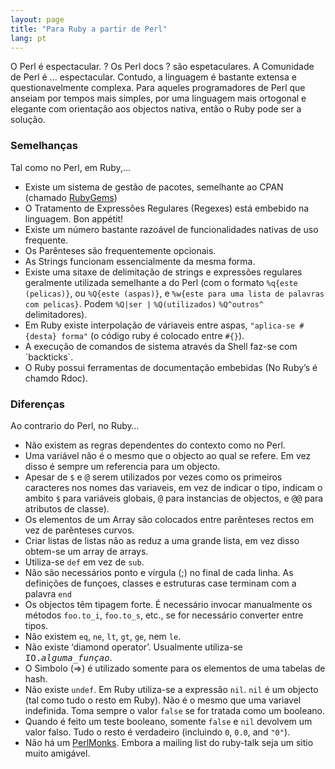 ```yaml
---
layout: page
title: "Para Ruby a partir de Perl"
lang: pt
---
```


O Perl é espectacular. ? Os Perl docs ? são espetaculares. A Comunidade
de Perl é ... espectacular. Contudo, a linguagem é bastante extensa e
questionavelmente complexa. Para aqueles programadores de Perl que
anseiam por tempos mais simples, por uma linguagem mais ortogonal e
elegante com orientação aos objectos nativa, então o Ruby pode ser a
solução.

### Semelhanças

Tal como no Perl, em Ruby,...

* Existe um sistema de gestão de pacotes, semelhante ao CPAN (chamado
  [RubyGems][1])
* O Tratamento de Expressões Regulares (Regexes) está embebido na
  linguagem. Bon appétit!
* Existe um número bastante razoável de funcionalidades nativas de uso
  frequente.
* Os Parênteses são frequentemente opcionais.
* As Strings funcionam essencialmente da mesma forma.
* Existe uma sitaxe de delimitação de strings e expressões regulares
  geralmente utilizada semelhante a do Perl (com o formato `%q{este
  (pelicas)}`, ou `%Q{este (aspas)}`, e `%w{este para uma lista de
  palavras com pelicas}`. Podem `%Q|ser |` `%Q(utilizados)` `%Q^outros^`
  delimitadores).
* Em Ruby existe interpolação de váriaveis entre aspas, `"aplica-se
  #{desta} forma"` (o código ruby é colocado entre `#{}`).
* A execução de comandos de sistema através da Shell faz-se com
  \`backticks\`.
* O Ruby possui ferramentas de documentação embebidas (No Ruby’s é
  chamdo Rdoc).

### Diferenças

Ao contrario do Perl, no Ruby…

* Não existem as regras dependentes do contexto como no Perl.
* Uma variável não é o mesmo que o objecto ao qual se refere. Em vez
  disso é sempre um referencia para um objecto.
* Apesar de `$` e <tt>@</tt> serem utilizados por vezes como os
  primeiros caracteres nos nomes das variaveis, em vez de indicar o
  tipo, indicam o ambito `$` para variáveis globais, <tt>@</tt> para
  instancias de objectos, e <tt>@@</tt> para atributos de classe).
* Os elementos de um Array são colocados entre parênteses rectos em vez
  de parênteses curvos.
* Criar listas de listas não as reduz a uma grande lista, em vez disso
  obtem-se um array de arrays.
* Utiliza-se `def` em vez de `sub`.
* Não são necessários ponto e vírgula (;) no final de cada linha. As
  definições de funçoes, classes e estruturas case terminam com a
  palavra `end`
* Os objectos têm tipagem forte. É necessário invocar manualmente os
  métodos `foo.to_i`, `foo.to_s`, etc., se for necessário converter
  entre tipos.
* Não existem `eq`, `ne`, `lt`, `gt`, `ge`, nem `le`.
* Não existe ‘diamond operator’. Usualmente utiliza-se
  <tt>IO.*alguma\_funçao*</tt>.
* O Simbolo (=&gt;) é utilizado somente para os elementos de uma tabelas
  de hash.
* Não existe `undef`. Em Ruby utiliza-se a expressão `nil`. `nil` é um
  objecto (tal como tudo o resto em Ruby). Não é o mesmo que uma
  variavel indefinida. Toma sempre o valor `false` se for tratada como
  um booleano.
* Quando é feito um teste booleano, somente `false` e `nil` devolvem um
  valor falso. Tudo o resto é verdadeiro (incluindo `0`, `0.0`, and
  `"0"`).
* Não há um [PerlMonks][2]. Embora a mailing list do ruby-talk seja um
  sitio muito amigável.



[1]: http://docs.rubygems.org/
[2]: http://www.perlmonks.org/

